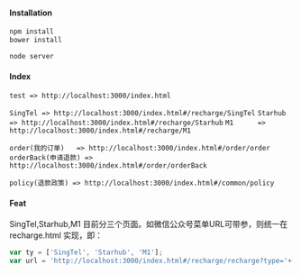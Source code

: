 #### Installation
```bash
npm install
bower install
```
```bash
node server
```
#### Index
`test => http://localhost:3000/index.html`

`SingTel => http://localhost:3000/index.html#/recharge/SingTel`
`Starhub => http://localhost:3000/index.html#/recharge/Starhub`
`M1      => http://localhost:3000/index.html#/recharge/M1`

`order(我的订单)   => http://localhost:3000/index.html#/order/order`
`orderBack(申请退款) => http://localhost:3000/index.html#/order/orderBack`

`policy(退款政策) => http://localhost:3000/index.html#/common/policy`

#### Feat
SingTel,Starhub,M1 目前分三个页面。如微信公众号菜单URL可带参，则统一在 recharge.html 实现，即：
```javascript
var ty = ['SingTel', 'Starhub', 'M1'];
var url = 'http://localhost:3000/index.html#/recharge/recharge?type='+ ty[0];
```
